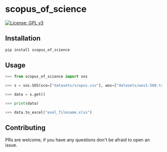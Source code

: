 # scopus_of_science
[![License: GPL v3](https://img.shields.io/badge/License-GPLv3-blue.svg)](https://www.gnu.org/licenses/gpl-3.0)

## Installation
```python
pip install scopus_of_science
```

## Usage

```python
>>> from scopus_of_science import sos

>>> s = sos.SOS(sco=["datasets/scopus.csv"], wos=["datasets/wos1-500.txt", "datasets/wos501-526.txt"])

>>> data = s.get()

>>> print(data)

>>> data.to_excel("exel_filename.xlsx")

```

## Contributing
PRs are welcome, if you have any questions don't be afraid to open an issue.

